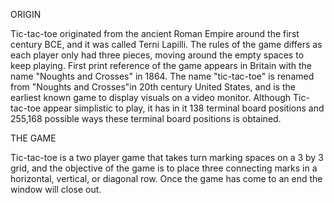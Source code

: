 ORIGIN
 
Tic-tac-toe originated from the ancient Roman Empire around the first century BCE, and it was called Terni Lapilli. The rules of the game differs as each player only had three pieces, moving around the empty spaces to keep playing. First print reference of the game appears in Britain with the name "Noughts and Crosses" in 1864. The name "tic-tac-toe" is renamed from "Noughts and Crosses"in 20th century United States, and is the earliest known game to display visuals on a video monitor. Although Tic-tac-toe appear simplistic to play, it has in it 138 terminal board positions and 255,168 possible ways these terminal board positions is obtained. 

THE GAME
 
Tic-tac-toe is a two player game that takes turn marking spaces on a 3 by 3 grid, and the objective of the game is to place three connecting marks in a horizontal, vertical, or diagonal row. Once the game has come to an end the window will close out.



